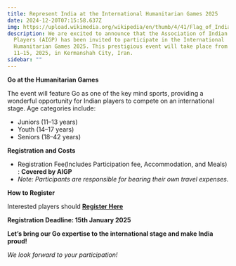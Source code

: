 ```yaml
---
title: Represent India at the International Humanitarian Games 2025
date: 2024-12-20T07:15:58.637Z
img: https://upload.wikimedia.org/wikipedia/en/thumb/4/41/Flag_of_India.svg/1024px-Flag_of_India.svg.png
description: We are excited to announce that the Association of Indian Go
  Players (AIGP) has been invited to participate in the International
  Humanitarian Games 2025. This prestigious event will take place from February
  11–15, 2025, in Kermanshah City, Iran.
sidebar: ""
---
```

**Go at the Humanitarian Games**

The event will feature Go as one of the key mind sports, providing a wonderful opportunity for Indian players to compete on an international stage. Age categories include:

* Juniors (11–13 years)
* Youth (14–17 years)
* Seniors (18–42 years)

**Registration and Costs**

* Registration Fee(Includes Participation fee, Accommodation, and Meals) : **Covered by AIGP**
* *Note: Participants are responsible for bearing their own travel expenses.*

**How to Register**

Interested players should **[Register Here](https://forms.gle/GcDch6VeTxiAEHo38)**

**R﻿egistration Deadline: 15th January 2025**

**Let’s bring our Go expertise to the international stage and make India proud!**

*We look forward to your participation!*